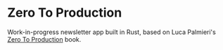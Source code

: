 # Zero To Production
Work-in-progress newsletter app built in Rust, based on Luca Palmieri's [Zero To Production](https://www.zero2prod.com/index.html) book.
